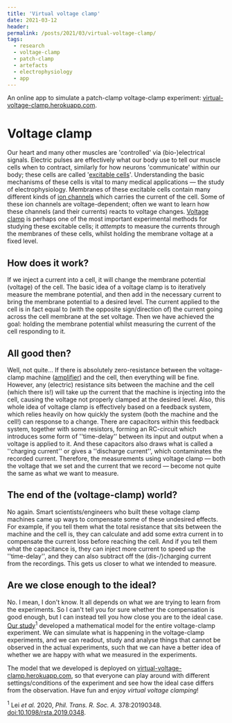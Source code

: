 ```yaml
---
title: 'Virtual voltage clamp'
date: 2021-03-12
header:
permalink: /posts/2021/03/virtual-voltage-clamp/
tags:
  - research
  - voltage-clamp
  - patch-clamp
  - artefacts
  - electrophysiology
  - app
---
```


An online app to simulate a patch-clamp voltage-clamp experiment: [virtual-voltage-clamp.herokuapp.com](https://virtual-voltage-clamp.herokuapp.com/).


Voltage clamp
======

Our heart and many other muscles are 'controlled' via (bio-)electrical signals.
Electric pulses are effectively what our body use to tell our muscle cells when to contract, similarly for how neurons 'communicate' within our body;
these cells are called '[excitable cells](https://en.wikipedia.org/wiki/Membrane_potential)'.
Understanding the basic mechanisms of these cells is vital to many medical applications &mdash; the study of electrophysiology.
Membranes of these excitable cells contain many different kinds of [ion channels](https://en.wikipedia.org/wiki/Ion_channel) which carries the current of the cell.
Some of these ion channels are voltage-dependent;
often we want to learn how these channels (and their currents) reacts to voltage changes.
[Voltage clamp](https://en.wikipedia.org/wiki/Voltage_clamp) is perhaps one of the most important experimental methods for studying these excitable cells;
it _attempts_ to measure the currents through the membranes of these cells, whilst holding the membrane voltage at a fixed level.


How does it work?
------
If we inject a current into a cell, it will change the membrane potential (voltage) of the cell.
The basic idea of a voltage clamp is to iteratively measure the membrane potential, and then add in the necessary current to bring the membrane potential to a desired level.
The current applied to the cell is in fact equal to (with the opposite sign/direction of) the current going across the cell membrane at the set voltage.
Then we have achieved the goal: holding the membrane potential whilst measuring the current of the cell responding to it.


All good then?
------
Well, not quite...
If there is absolutely zero-resistance between the voltage-clamp machine ([amplifier](https://en.wikipedia.org/wiki/Negative-feedback_amplifier)) and the cell, then everything will be fine.
However, any (electric) resistance sits between the machine and the cell (which there is!) will take up the current that the machine is injecting into the cell, causing the voltage not properly clamped at the desired level.
Also, this whole idea of voltage clamp is effectively based on a feedback system, which relies heavily on how quickly the system (both the machine and the cell!) can response to a change.
There are capacitors within this feedback system, together with some resistors, forming an RC-circuit which introduces some form of ''time-delay'' between its input and output when a voltage is applied to it.
And these capacitors also draws what is called a ''charging current'' or gives a ''discharge current'', which contaminates the recorded current.
Therefore, the measurements using voltage clamp &mdash; both the voltage that we set and the current that we record &mdash; become not quite the same as what we want to measure.


The end of the (voltage-clamp) world?
------
No again.
Smart scientists/engineers who built these voltage clamp machines came up ways to compensate some of these undesired effects.
For example, if you tell them what the total resistance that sits between the machine and the cell is, they can calculate and add some extra current in to compensate the current loss before reaching the cell.
And if you tell them what the capacitance is, they can inject more current to speed up the ''time-delay'', and they can also subtract off the (dis-/)charging current from the recordings.
This gets us closer to what we intended to measure.


Are we close enough to the ideal?
------
No.
I mean, I don't know.
It all depends on what we are trying to learn from the experiments.
So I can't tell you for sure whether the compensation is good enough, but I can instead tell you how close you are to the ideal case.
[Our study](https://doi.org/10.1098/rsta.2019.0348)<sup>1</sup> developed a mathematical model for the entire voltage-clamp experiment.
We can simulate what is happening in the voltage-clamp experiments, and we can readout, study and analyse things that cannot be observed in the actual experiments, such that we can have a better idea of whether we are happy with what we measured in the experiments.

The model that we developed is deployed on [virtual-voltage-clamp.herokuapp.com](https://virtual-voltage-clamp.herokuapp.com/), so that everyone can play around with different settings/conditions of the experiment and see how the ideal case differs from the observation.
Have fun and enjoy _virtual voltage clamping_!


<sup>1</sup> Lei _et al._ 2020, _Phil. Trans. R. Soc. A._ 378:20190348. [doi:10.1098/rsta.2019.0348](https://doi.org/10.1098/rsta.2019.0348).
